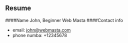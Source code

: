 ## Resume
####Name
John, Beginner Web Masta
####Contact info
* email: john@webmasta.com
* phone numba: +12345678


